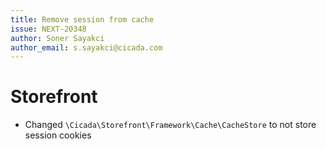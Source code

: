 ```yaml
---
title: Remove session from cache
issue: NEXT-20348
author: Soner Sayakci
author_email: s.sayakci@cicada.com
---
```

# Storefront
* Changed `\Cicada\Storefront\Framework\Cache\CacheStore` to not store session cookies

